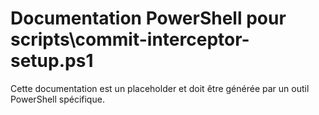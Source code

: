 # Documentation PowerShell pour scripts\commit-interceptor-setup.ps1

Cette documentation est un placeholder et doit être générée par un outil PowerShell spécifique.
